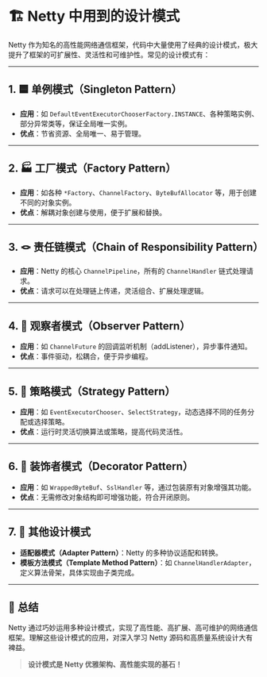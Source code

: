 # 🏗️ Netty 中用到的设计模式

Netty 作为知名的高性能网络通信框架，代码中大量使用了经典的设计模式，极大提升了框架的可扩展性、灵活性和可维护性。常见的设计模式有：

---

## 1. 🟦 单例模式（Singleton Pattern）
- **应用**：如 `DefaultEventExecutorChooserFactory.INSTANCE`、各种策略实例、部分异常类等，保证全局唯一实例。
- **优点**：节省资源、全局唯一、易于管理。

---

## 2. 🏭 工厂模式（Factory Pattern）
- **应用**：如各种 `*Factory`、`ChannelFactory`、`ByteBufAllocator` 等，用于创建不同的对象实例。
- **优点**：解耦对象创建与使用，便于扩展和替换。

---

## 3. 🪢 责任链模式（Chain of Responsibility Pattern）
- **应用**：Netty 的核心 `ChannelPipeline`，所有的 `ChannelHandler` 链式处理请求。
- **优点**：请求可以在处理链上传递，灵活组合、扩展处理逻辑。

---

## 4. 👀 观察者模式（Observer Pattern）
- **应用**：如 `ChannelFuture` 的回调监听机制（addListener），异步事件通知。
- **优点**：事件驱动，松耦合，便于异步编程。

---

## 5. 🧩 策略模式（Strategy Pattern）
- **应用**：如 `EventExecutorChooser`、`SelectStrategy`，动态选择不同的任务分配或选择策略。
- **优点**：运行时灵活切换算法或策略，提高代码灵活性。

---

## 6. 🎁 装饰者模式（Decorator Pattern）
- **应用**：如 `WrappedByteBuf`、`SslHandler` 等，通过包装原有对象增强其功能。
- **优点**：无需修改对象结构即可增强功能，符合开闭原则。

---

## 7. 🧰 其他设计模式
- **适配器模式（Adapter Pattern）**：Netty 的多种协议适配和转换。
- **模板方法模式（Template Method Pattern）**：如 `ChannelHandlerAdapter`，定义算法骨架，具体实现由子类完成。

---

## 📝 总结

Netty 通过巧妙运用多种设计模式，实现了高性能、高扩展、高可维护的网络通信框架。理解这些设计模式的应用，对深入学习 Netty 源码和高质量系统设计大有裨益。

> **设计模式是 Netty 优雅架构、高性能实现的基石！**